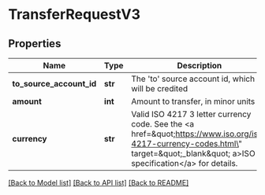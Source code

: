 # TransferRequestV3

## Properties
Name | Type | Description | Notes
------------ | ------------- | ------------- | -------------
**to_source_account_id** | **str** | The &#39;to&#39; source account id, which will be credited | 
**amount** | **int** | Amount to transfer, in minor units | 
**currency** | **str** | Valid ISO 4217 3 letter currency code. See the &lt;a href&#x3D;\&quot;https://www.iso.org/iso-4217-currency-codes.html\&quot; target&#x3D;\&quot;_blank\&quot; a&gt;ISO specification&lt;/a&gt; for details. | 

[[Back to Model list]](../README.md#documentation-for-models) [[Back to API list]](../README.md#documentation-for-api-endpoints) [[Back to README]](../README.md)


